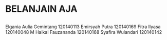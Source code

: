 # BELANJAIN AJA
## 

Elgania Aulia Gemintang		120140113
Emirsyah Putra			    120140169
Fitra Ilyasa				120140048
M Haikal Fauzananda 		120140168
Syafira Wulandari 			120140142